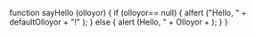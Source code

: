 function sayHello (olloyor) { 
  if (olloyor== null) {
     alfert ("Hello, " + defaultOlloyor + "!" );
  } else { 
     alert (Hello, " + Olloyor + );
  }
}
